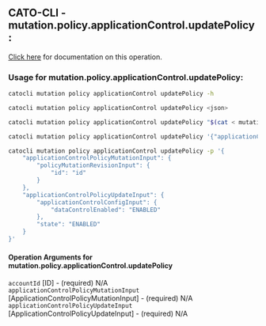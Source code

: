 
## CATO-CLI - mutation.policy.applicationControl.updatePolicy:
[Click here](https://api.catonetworks.com/documentation/#mutation-mutation.policy.applicationControl.updatePolicy) for documentation on this operation.

### Usage for mutation.policy.applicationControl.updatePolicy:

```bash
catocli mutation policy applicationControl updatePolicy -h

catocli mutation policy applicationControl updatePolicy <json>

catocli mutation policy applicationControl updatePolicy "$(cat < mutation.policy.applicationControl.updatePolicy.json)"

catocli mutation policy applicationControl updatePolicy '{"applicationControlPolicyMutationInput":{"policyMutationRevisionInput":{"id":"id"}},"applicationControlPolicyUpdateInput":{"applicationControlConfigInput":{"dataControlEnabled":"ENABLED"},"state":"ENABLED"}}'

catocli mutation policy applicationControl updatePolicy -p '{
    "applicationControlPolicyMutationInput": {
        "policyMutationRevisionInput": {
            "id": "id"
        }
    },
    "applicationControlPolicyUpdateInput": {
        "applicationControlConfigInput": {
            "dataControlEnabled": "ENABLED"
        },
        "state": "ENABLED"
    }
}'
```

#### Operation Arguments for mutation.policy.applicationControl.updatePolicy ####

`accountId` [ID] - (required) N/A    
`applicationControlPolicyMutationInput` [ApplicationControlPolicyMutationInput] - (required) N/A    
`applicationControlPolicyUpdateInput` [ApplicationControlPolicyUpdateInput] - (required) N/A    
